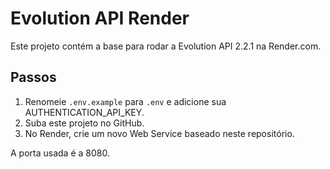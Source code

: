 
# Evolution API Render

Este projeto contém a base para rodar a Evolution API 2.2.1 na Render.com.

## Passos

1. Renomeie `.env.example` para `.env` e adicione sua AUTHENTICATION_API_KEY.
2. Suba este projeto no GitHub.
3. No Render, crie um novo Web Service baseado neste repositório.

A porta usada é a 8080.
